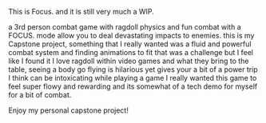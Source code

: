 This is Focus.
and it is still very much a WIP.

a 3rd person combat game with ragdoll physics and fun combat with a FOCUS. mode allow you to deal devastating impacts to enemies.
this is my Capstone project, something that I really wanted was a fluid and powerful combat system and finding animations to fit that was a challenge but I feel like I found it
I love ragdoll within video games and what they bring to the table, seeing a body go flying is hilarious yet gives your a bit of a power trip I think can be intoxicating while playing a game
I really wanted this game to feel super flowy and rewarding and its somewhat of a tech demo for myself for a bit of combat.

Enjoy my personal capstone project!
